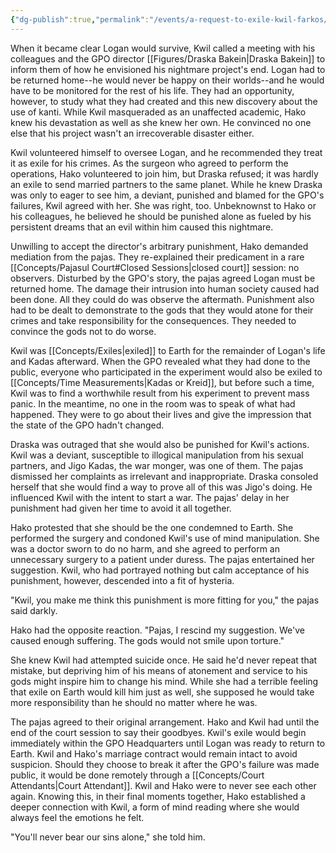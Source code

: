 ```yaml
---
{"dg-publish":true,"permalink":"/events/a-request-to-exile-kwil-farkos/"}
---
```


When it became clear Logan would survive, Kwil called a meeting with his colleagues and the GPO director [[Figures/Draska Bakein\|Draska Bakein]] to inform them of how he envisioned his nightmare project's end. Logan had to be returned home--he would never be happy on their worlds--and he would have to be monitored for the rest of his life. They had an opportunity, however, to study what they had created and this new discovery about the use of kanti. While Kwil masqueraded as an unaffected academic, Hako knew his devastation as well as she knew her own. He convinced no one else that his project wasn't an irrecoverable disaster either.

Kwil volunteered himself to oversee Logan, and he recommended they treat it as exile for his crimes. As the surgeon who agreed to perform the operations, Hako volunteered to join him, but Draska refused; it was hardly an exile to send married partners to the same planet. While he knew Draska was only to eager to see him, a deviant, punished and blamed for the GPO's failures, Kwil agreed with her. She was right, too. Unbeknownst to Hako or his colleagues, he believed he should be punished alone as fueled by his persistent dreams that an evil within him caused this nightmare.

Unwilling to accept the director's arbitrary punishment, Hako demanded mediation from the pajas. They re-explained their predicament in a rare [[Concepts/Pajasul Court#Closed Sessions\|closed court]] session: no observers. Disturbed by the GPO's story, the pajas agreed Logan must be returned home. The damage their intrusion into human society caused had been done. All they could do was observe the aftermath. Punishment also had to be dealt to demonstrate to the gods that they would atone for their crimes and take responsibility for the consequences. They needed to convince the gods not to do worse.

Kwil was [[Concepts/Exiles\|exiled]] to Earth for the remainder of Logan's life and Kadas afterward. When the GPO revealed what they had done to the public, everyone who participated in the experiment would also be exiled to [[Concepts/Time Measurements\|Kadas or Kreid]], but before such a time, Kwil was to find a worthwhile result from his experiment to prevent mass panic. In the meantime, no one in the room was to speak of what had happened. They were to go about their lives and give the impression that the state of the GPO hadn't changed.

Draska was outraged that she would also be punished for Kwil's actions. Kwil was a deviant, susceptible to illogical manipulation from his sexual partners, and Jigo Kadas, the war monger, was one of them. The pajas dismissed her complaints as irrelevant and inappropriate. Draska consoled herself that she would find a way to prove all of this was Jigo's doing. He influenced Kwil with the intent to start a war. The pajas' delay in her punishment had given her time to avoid it all together.

Hako protested that she should be the one condemned to Earth. She performed the surgery and condoned Kwil's use of mind manipulation. She was a doctor sworn to do no harm, and she agreed to perform an unnecessary surgery to a patient under duress. The pajas entertained her suggestion. Kwil, who had portrayed nothing but calm acceptance of his punishment, however, descended into a fit of hysteria.

"Kwil, you make me think this punishment is more fitting for you," the pajas said darkly.

Hako had the opposite reaction. "Pajas, I rescind my suggestion. We've caused enough suffering. The gods would not smile upon torture."

She knew Kwil had attempted suicide once. He said he'd never repeat that mistake, but depriving him of his means of atonement and service to his gods might inspire him to change his mind. While she had a terrible feeling that exile on Earth would kill him just as well, she supposed he would take more responsibility than he should no matter where he was.

The pajas agreed to their original arrangement. Hako and Kwil had until the end of the court session to say their goodbyes. Kwil's exile would begin immediately within the GPO Headquarters until Logan was ready to return to Earth. Kwil and Hako's marriage contract would remain intact to avoid suspicion. Should they choose to break it after the GPO's failure was made public, it would be done remotely through a [[Concepts/Court Attendants\|Court Attendant]]. Kwil and Hako were to never see each other again. Knowing this, in their final moments together, Hako established a deeper connection with Kwil, a form of mind reading where she would always feel the emotions he felt.

"You'll never bear our sins alone," she told him.